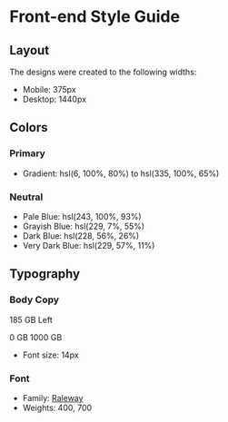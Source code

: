 # Front-end Style Guide

## Layout

The designs were created to the following widths:

- Mobile: 375px
- Desktop: 1440px

## Colors

### Primary

- Gradient: hsl(6, 100%, 80%) to hsl(335, 100%, 65%)

### Neutral

- Pale Blue: hsl(243, 100%, 93%)
- Grayish Blue: hsl(229, 7%, 55%)
- Dark Blue: hsl(228, 56%, 26%)
- Very Dark Blue: hsl(229, 57%, 11%)

## Typography

### Body Copy
185 GB Left
  
  0 GB
  1000 GB
  

- Font size: 14px

### Font

- Family: [Raleway](https://fonts.google.com/specimen/Raleway)
- Weights: 400, 700

